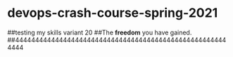 # devops-crash-course-spring-2021
##testing my skills variant 20
##The **freedom** you have gained.
##444444444444444444444444444444444444444444444444444444444
